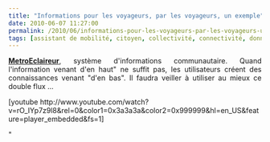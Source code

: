 ```yaml
---
title: "Informations pour les voyageurs, par les voyageurs, un exemple"
date: 2010-06-07 11:27:00
permalink: /2010/06/informations-pour-les-voyageurs-par-les-voyageurs-un-exemple.html
tags: [assistant de mobilité, citoyen, collectivité, connectivité, données réelles, internet]
---
```


<p style="text-align: justify"><strong><a href="http://www.metroeclaireur.com/" target="_blank">MetroEclaireur</a></strong>, système d'informations communautaire. Quand l'information venant d'en haut" ne suffit pas, les utilisateurs créent des connaissances venant "d'en bas". Il faudra veiller à utiliser au mieux ce double flux ...</p> <p style=""text-align: left"">  [youtube http://www.youtube.com/watch?v=rO_IYp7z9l8&rel=0&color1=0x3a3a3a&color2=0x999999&hl=en_US&feature=player_embedded&fs=1]</p>"

